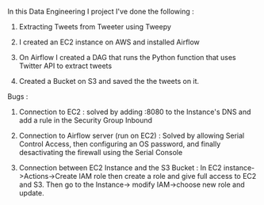 In this Data Engineering I project I've done the following : 

1) Extracting Tweets from Tweeter using Tweepy

2) I created an EC2 instance on AWS and installed Airflow

3) On Airflow I created a DAG that runs the Python function that uses Twitter API to extract tweets

4) Created a Bucket on S3 and saved the the tweets on it.


Bugs : 

1) Connection to EC2 : solved by adding :8080 to the Instance's DNS and add a rule in the Security Group Inbound

2) Connection to Airflow server (run on EC2) : Solved by allowing Serial Control Access, then configuring an OS password, and finally desactivating the firewall using the Serial Console


3) Connection between EC2 Instance and the S3 Bucket : In EC2 instance->Actions->Create IAM role then create a role and give full access to EC2 and S3. Then go to the Instance-> modify IAM->choose new role and update.
